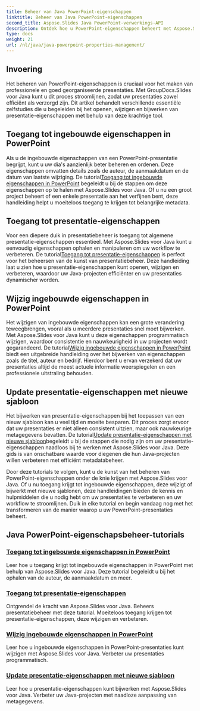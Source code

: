 ```yaml
---
title: Beheer van Java PowerPoint-eigenschappen
linktitle: Beheer van Java PowerPoint-eigenschappen
second_title: Aspose.Slides Java PowerPoint-verwerkings-API
description: Ontdek hoe u PowerPoint-eigenschappen beheert met Aspose.Slides voor Java. Krijg moeiteloos toegang tot eigenschappen, wijzig ze en update ze met onze uitgebreide tutorials.
type: docs
weight: 21
url: /nl/java/java-powerpoint-properties-management/
---
```


## Invoering

Het beheren van PowerPoint-eigenschappen is cruciaal voor het maken van professionele en goed georganiseerde presentaties. Met GroupDocs.Slides voor Java kunt u dit proces stroomlijnen, zodat uw presentaties zowel efficiënt als verzorgd zijn. Dit artikel behandelt verschillende essentiële zelfstudies die u begeleiden bij het openen, wijzigen en bijwerken van presentatie-eigenschappen met behulp van deze krachtige tool.

## Toegang tot ingebouwde eigenschappen in PowerPoint

Als u de ingebouwde eigenschappen van een PowerPoint-presentatie begrijpt, kunt u uw dia's aanzienlijk beter beheren en ordenen. Deze eigenschappen omvatten details zoals de auteur, de aanmaakdatum en de datum van laatste wijziging. De tutorial[Toegang tot ingebouwde eigenschappen in PowerPoint](./access-built-in-properties-powerpoint/) begeleidt u bij de stappen om deze eigenschappen op te halen met Aspose.Slides voor Java. Of u nu een groot project beheert of een enkele presentatie aan het verfijnen bent, deze handleiding helpt u moeiteloos toegang te krijgen tot belangrijke metadata.

## Toegang tot presentatie-eigenschappen

 Voor een diepere duik in presentatiebeheer is toegang tot algemene presentatie-eigenschappen essentieel. Met Aspose.Slides voor Java kunt u eenvoudig eigenschappen ophalen en manipuleren om uw workflow te verbeteren. De tutorial[Toegang tot presentatie-eigenschappen](./access-presentation-properties/) is perfect voor het beheersen van de kunst van presentatiebeheer. Deze handleiding laat u zien hoe u presentatie-eigenschappen kunt openen, wijzigen en verbeteren, waardoor uw Java-projecten efficiënter en uw presentaties dynamischer worden.

## Wijzig ingebouwde eigenschappen in PowerPoint

 Het wijzigen van ingebouwde eigenschappen kan een grote verandering teweegbrengen, vooral als u meerdere presentaties snel moet bijwerken. Met Aspose.Slides voor Java kunt u deze eigenschappen programmatisch wijzigen, waardoor consistentie en nauwkeurigheid in uw projecten wordt gegarandeerd. De tutorial[Wijzig ingebouwde eigenschappen in PowerPoint](./modify-built-in-properties-powerpoint/) biedt een uitgebreide handleiding over het bijwerken van eigenschappen zoals de titel, auteur en bedrijf. Hierdoor bent u ervan verzekerd dat uw presentaties altijd de meest actuele informatie weerspiegelen en een professionele uitstraling behouden.

## Update presentatie-eigenschappen met nieuwe sjabloon

 Het bijwerken van presentatie-eigenschappen bij het toepassen van een nieuw sjabloon kan u veel tijd en moeite besparen. Dit proces zorgt ervoor dat uw presentaties er niet alleen consistent uitzien, maar ook nauwkeurige metagegevens bevatten. De tutorial[Update presentatie-eigenschappen met nieuwe sjabloon](./update-presentation-properties-new-template/)begeleidt u bij de stappen die nodig zijn om uw presentatie-eigenschappen naadloos bij te werken met Aspose.Slides voor Java. Deze gids is van onschatbare waarde voor diegenen die hun Java-projecten willen verbeteren met efficiënt metadatabeheer.

Door deze tutorials te volgen, kunt u de kunst van het beheren van PowerPoint-eigenschappen onder de knie krijgen met Aspose.Slides voor Java. Of u nu toegang krijgt tot ingebouwde eigenschappen, deze wijzigt of bijwerkt met nieuwe sjablonen, deze handleidingen bieden de kennis en hulpmiddelen die u nodig hebt om uw presentaties te verbeteren en uw workflow te stroomlijnen. Duik in elke tutorial en begin vandaag nog met het transformeren van de manier waarop u uw PowerPoint-presentaties beheert.
## Java PowerPoint-eigenschapsbeheer-tutorials
### [Toegang tot ingebouwde eigenschappen in PowerPoint](./access-built-in-properties-powerpoint/)
Leer hoe u toegang krijgt tot ingebouwde eigenschappen in PowerPoint met behulp van Aspose.Slides voor Java. Deze tutorial begeleidt u bij het ophalen van de auteur, de aanmaakdatum en meer.
### [Toegang tot presentatie-eigenschappen](./access-presentation-properties/)
Ontgrendel de kracht van Aspose.Slides voor Java. Beheers presentatiebeheer met deze tutorial. Moeiteloos toegang krijgen tot presentatie-eigenschappen, deze wijzigen en verbeteren.
### [Wijzig ingebouwde eigenschappen in PowerPoint](./modify-built-in-properties-powerpoint/)
Leer hoe u ingebouwde eigenschappen in PowerPoint-presentaties kunt wijzigen met Aspose.Slides voor Java. Verbeter uw presentaties programmatisch.
### [Update presentatie-eigenschappen met nieuwe sjabloon](./update-presentation-properties-new-template/)
Leer hoe u presentatie-eigenschappen kunt bijwerken met Aspose.Slides voor Java. Verbeter uw Java-projecten met naadloze aanpassing van metagegevens.